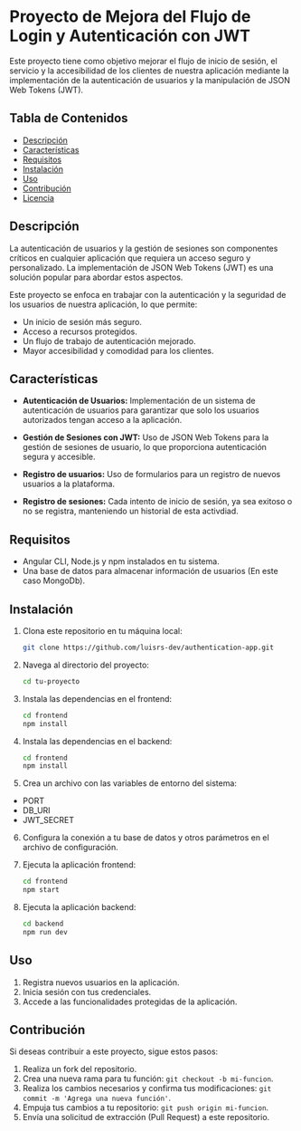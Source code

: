 # Proyecto de Mejora del Flujo de Login y Autenticación con JWT

Este proyecto tiene como objetivo mejorar el flujo de inicio de sesión, el servicio y la accesibilidad de los clientes de nuestra aplicación mediante la implementación de la autenticación de usuarios y la manipulación de JSON Web Tokens (JWT).

## Tabla de Contenidos

- [Descripción](#descripción)
- [Características](#características)
- [Requisitos](#requisitos)
- [Instalación](#instalación)
- [Uso](#uso)
- [Contribución](#contribución)
- [Licencia](#licencia)

## Descripción

La autenticación de usuarios y la gestión de sesiones son componentes críticos en cualquier aplicación que requiera un acceso seguro y personalizado. La implementación de JSON Web Tokens (JWT) es una solución popular para abordar estos aspectos.

Este proyecto se enfoca en trabajar con la autenticación y la seguridad de los usuarios de nuestra aplicación, lo que permite:

- Un inicio de sesión más seguro.
- Acceso a recursos protegidos.
- Un flujo de trabajo de autenticación mejorado.
- Mayor accesibilidad y comodidad para los clientes.

## Características

- **Autenticación de Usuarios:** Implementación de un sistema de autenticación de usuarios para garantizar que solo los usuarios autorizados tengan acceso a la aplicación.

- **Gestión de Sesiones con JWT:** Uso de JSON Web Tokens para la gestión de sesiones de usuario, lo que proporciona autenticación segura y accesible.

- **Registro de usuarios:** Uso de formularios para un registro de nuevos usuarios a la plataforma.

- **Registro de sesiones:** Cada intento de inicio de sesión, ya sea exitoso o no se registra, manteniendo un historial de esta activdiad.


## Requisitos

- Angular CLI, Node.js y npm instalados en tu sistema.
- Una base de datos para almacenar información de usuarios (En este caso MongoDb).

## Instalación

1. Clona este repositorio en tu máquina local:

   ```bash
   git clone https://github.com/luisrs-dev/authentication-app.git
   ```

2. Navega al directorio del proyecto:

   ```bash
   cd tu-proyecto
   ```

3. Instala las dependencias en el frontend:

   ```bash
   cd frontend 
   npm install
   ```

4. Instala las dependencias en el backend:

   ```bash
   cd frontend 
   npm install
   ```

5. Crea un archivo con las variables de entorno del sistema:

- PORT
- DB_URI
- JWT_SECRET

6. Configura la conexión a tu base de datos y otros parámetros en el archivo de configuración.

7. Ejecuta la aplicación frontend:

   ```bash
   cd frontend
   npm start
   ```
8. Ejecuta la aplicación backend:

   ```bash
   cd backend
   npm run dev
   ```

## Uso

1. Registra nuevos usuarios en la aplicación.
2. Inicia sesión con tus credenciales.
3. Accede a las funcionalidades protegidas de la aplicación.

## Contribución

Si deseas contribuir a este proyecto, sigue estos pasos:

1. Realiza un fork del repositorio.
2. Crea una nueva rama para tu función: `git checkout -b mi-funcion`.
3. Realiza los cambios necesarios y confirma tus modificaciones: `git commit -m 'Agrega una nueva función'`.
4. Empuja tus cambios a tu repositorio: `git push origin mi-funcion`.
5. Envía una solicitud de extracción (Pull Request) a este repositorio.